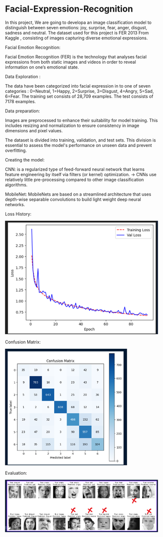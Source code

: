 # Facial-Expression-Recognition

In this project, We are going to developa an image classification model to distinguish between seven emotions: joy, surprise, fear, anger, disgust, sadness and  neutral. The dataset used for this project is FER 2013 From Kaggle , consisting of images capturing diverse emotional expressions.

Facial Emotion Recognition:

Facial Emotion Recognition (FER) is the technology that analyses facial expressions from both static images and videos in order to reveal information on one’s emotional state. 

Data Exploration :

The data have been categorized into facial expression in to one of seven categories :
0=Neutral, 1=Happy, 2=Surprise, 3=Disgust, 4=Angry, 5=Sad, 6=Fear.
The training set consists of 28,709 examples. The test consists of 7178 examples.

Data preparation:

Images are preprocessed to enhance their suitability for model training. This includes resizing and normalization to ensure consistency in image dimensions and pixel values.

The dataset is divided into training, validation, and test sets. This division is essential to assess the model's performance on unseen data and prevent overfitting.

Creating the model:

CNN:
 is a regularized type of feed-forward neural network that learns feature engineering by itself via filters (or kernel) optimization.
-> CNNs use relatively little pre-processing compared to other image classification algorithms.

MobileNet:
MobileNets are based on a streamlined architecture that uses depth-wise separable convolutions to build light weight deep neural networks.

Loss History:

![alt text](https://github.com/manarfareh/Facial-Expression-Recognition/blob/main/DEMO/Loss%20History.png?raw=true)


Confusion Matrix:

![alt text](https://github.com/manarfareh/Facial-Expression-Recognition/blob/main/DEMO/Evaluation%20with%20MobileNet.png?raw=true)


Evaluation:

![alt text](https://github.com/manarfareh/Facial-Expression-Recognition/blob/main/DEMO/Evaluation.png?raw=true)
